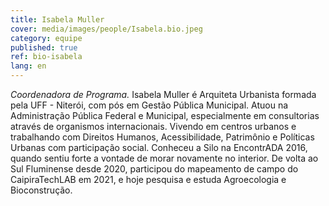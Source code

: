 ```yaml
---
title: Isabela Muller
cover: media/images/people/Isabela.bio.jpeg
category: equipe
published: true
ref: bio-isabela
lang: en
---
```

*Coordenadora de Programa.* Isabela Muller é Arquiteta Urbanista formada pela UFF - Niterói, com pós em Gestão Pública Municipal. Atuou na Administração Pública Federal e Municipal, especialmente em consultorias através de organismos internacionais. Vivendo em centros urbanos e trabalhando com Direitos Humanos, Acessibilidade, Patrimônio e Políticas Urbanas com participação social. Conheceu a Silo na EncontrADA 2016, quando sentiu forte a vontade de morar novamente no interior. De volta ao Sul Fluminense desde 2020, participou do mapeamento de campo do CaipiraTechLAB em 2021, e hoje pesquisa e estuda Agroecologia e Bioconstrução.

